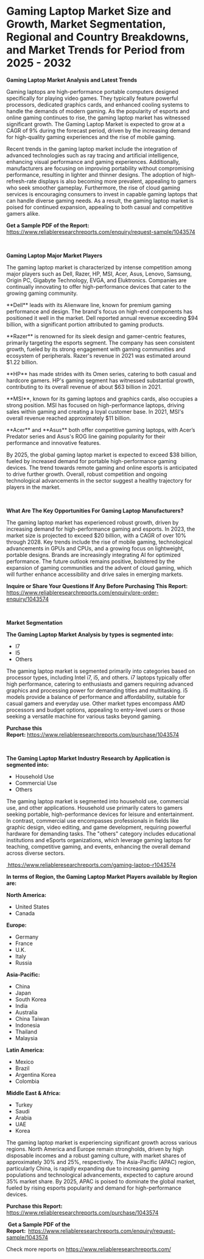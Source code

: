 <p><h1>Gaming Laptop Market Size and Growth, Market Segmentation, Regional and Country Breakdowns, and Market Trends for Period from 2025 -  2032</h1></p><p><strong>Gaming Laptop Market Analysis and Latest Trends</strong></p>
<p><p>Gaming laptops are high-performance portable computers designed specifically for playing video games. They typically feature powerful processors, dedicated graphics cards, and enhanced cooling systems to handle the demands of modern gaming. As the popularity of esports and online gaming continues to rise, the gaming laptop market has witnessed significant growth. The Gaming Laptop Market is expected to grow at a CAGR of 9% during the forecast period, driven by the increasing demand for high-quality gaming experiences and the rise of mobile gaming.</p><p>Recent trends in the gaming laptop market include the integration of advanced technologies such as ray tracing and artificial intelligence, enhancing visual performance and gaming experiences. Additionally, manufacturers are focusing on improving portability without compromising performance, resulting in lighter and thinner designs. The adoption of high-refresh-rate displays is also becoming more prevalent, appealing to gamers who seek smoother gameplay. Furthermore, the rise of cloud gaming services is encouraging consumers to invest in capable gaming laptops that can handle diverse gaming needs. As a result, the gaming laptop market is poised for continued expansion, appealing to both casual and competitive gamers alike.</p></p>
<p><strong>Get a Sample PDF of the Report:&nbsp;</strong> <a href="https://www.reliableresearchreports.com/enquiry/request-sample/1043574?utm_campaign=2177&utm_medium=2&utm_source=Github&utm_content=ia&utm_term=10022025&utm_id=gaming-laptop">https://www.reliableresearchreports.com/enquiry/request-sample/1043574</a></p>
<p>&nbsp;</p>
<p><strong>Gaming Laptop Major Market Players</strong></p>
<p><p>The gaming laptop market is characterized by intense competition among major players such as Dell, Razer, HP, MSI, Acer, Asus, Lenovo, Samsung, Origin PC, Gigabyte Technology, EVGA, and Eluktronics. Companies are continually innovating to offer high-performance devices that cater to the growing gaming community.</p><p>**Dell** leads with its Alienware line, known for premium gaming performance and design. The brand's focus on high-end components has positioned it well in the market. Dell reported annual revenue exceeding $94 billion, with a significant portion attributed to gaming products.</p><p>**Razer** is renowned for its sleek design and gamer-centric features, primarily targeting the esports segment. The company has seen consistent growth, fueled by its strong engagement with gaming communities and ecosystem of peripherals. Razer's revenue in 2021 was estimated around $1.22 billion.</p><p>**HP** has made strides with its Omen series, catering to both casual and hardcore gamers. HP's gaming segment has witnessed substantial growth, contributing to its overall revenue of about $63 billion in 2021.</p><p>**MSI**, known for its gaming laptops and graphics cards, also occupies a strong position. MSI has focused on high-performance laptops, driving sales within gaming and creating a loyal customer base. In 2021, MSI's overall revenue reached approximately $11 billion.</p><p>**Acer** and **Asus** both offer competitive gaming laptops, with Acer’s Predator series and Asus's ROG line gaining popularity for their performance and innovative features.</p><p>By 2025, the global gaming laptop market is expected to exceed $38 billion, fueled by increased demand for portable high-performance gaming devices. The trend towards remote gaming and online esports is anticipated to drive further growth. Overall, robust competition and ongoing technological advancements in the sector suggest a healthy trajectory for players in the market.</p></p>
<p>&nbsp;</p>
<p><strong>What Are The Key Opportunities For Gaming Laptop Manufacturers?</strong></p>
<p><p>The gaming laptop market has experienced robust growth, driven by increasing demand for high-performance gaming and esports. In 2023, the market size is projected to exceed $20 billion, with a CAGR of over 10% through 2028. Key trends include the rise of mobile gaming, technological advancements in GPUs and CPUs, and a growing focus on lightweight, portable designs. Brands are increasingly integrating AI for optimized performance. The future outlook remains positive, bolstered by the expansion of gaming communities and the advent of cloud gaming, which will further enhance accessibility and drive sales in emerging markets.</p></p>
<p><strong>Inquire or Share Your Questions If Any Before Purchasing This Report:</strong> <a href="https://www.reliableresearchreports.com/enquiry/pre-order-enquiry/1043574?utm_campaign=2177&utm_medium=2&utm_source=Github&utm_content=ia&utm_term=10022025&utm_id=gaming-laptop">https://www.reliableresearchreports.com/enquiry/pre-order-enquiry/1043574</a></p>
<p>&nbsp;</p>
<p><strong>Market Segmentation</strong></p>
<p><strong>The Gaming Laptop Market Analysis by types is segmented into:</strong></p>
<p><ul><li>I7</li><li>I5</li><li>Others</li></ul></p>
<p><p>The gaming laptop market is segmented primarily into categories based on processor types, including Intel i7, i5, and others. i7 laptops typically offer high performance, catering to enthusiasts and gamers requiring advanced graphics and processing power for demanding titles and multitasking. i5 models provide a balance of performance and affordability, suitable for casual gamers and everyday use. Other market types encompass AMD processors and budget options, appealing to entry-level users or those seeking a versatile machine for various tasks beyond gaming.</p></p>
<p><strong>Purchase this Report:&nbsp;</strong><a href="https://www.reliableresearchreports.com/purchase/1043574?utm_campaign=2177&utm_medium=2&utm_source=Github&utm_content=ia&utm_term=10022025&utm_id=gaming-laptop">https://www.reliableresearchreports.com/purchase/1043574</a></p>
<p>&nbsp;</p>
<p><strong>The Gaming Laptop Market Industry Research by Application is segmented into:</strong></p>
<p><ul><li>Household Use</li><li>Commercial Use</li><li>Others</li></ul></p>
<p><p>The gaming laptop market is segmented into household use, commercial use, and other applications. Household use primarily caters to gamers seeking portable, high-performance devices for leisure and entertainment. In contrast, commercial use encompasses professionals in fields like graphic design, video editing, and game development, requiring powerful hardware for demanding tasks. The "others" category includes educational institutions and eSports organizations, which leverage gaming laptops for teaching, competitive gaming, and events, enhancing the overall demand across diverse sectors.</p></p>
<p><a href="https://www.reliableresearchreports.com/gaming-laptop-r1043574?utm_campaign=2177&utm_medium=2&utm_source=Github&utm_content=ia&utm_term=10022025&utm_id=gaming-laptop">&nbsp;https://www.reliableresearchreports.com/gaming-laptop-r1043574</a></p>
<p><strong>In terms of Region, the Gaming Laptop Market Players available by Region are:</strong></p>
<p>
    <p> <strong> North America: </strong>
        <ul>
            <li>United States</li>
            <li>Canada</li>
        </ul>
        </p> 
    <p> <strong> Europe: </strong>
        <ul>
            <li>Germany</li>
            <li>France</li>
            <li>U.K.</li>
            <li>Italy</li>
            <li>Russia</li>
        </ul>
        </p> 
    <p> <strong> Asia-Pacific: </strong>
        <ul>
            <li>China</li>
            <li>Japan</li>
            <li>South Korea</li>
            <li>India</li>
            <li>Australia</li>
            <li>China Taiwan</li>
            <li>Indonesia</li>
            <li>Thailand</li>
            <li>Malaysia</li>
        </ul>
        </p> 
    <p> <strong> Latin America: </strong>
        <ul>
            <li>Mexico</li>
            <li>Brazil</li>
            <li>Argentina Korea</li>
            <li>Colombia</li>
        </ul>
        </p> 
    <p> <strong> Middle East & Africa: </strong>
        <ul>
            <li>Turkey</li>
            <li>Saudi</li>
            <li>Arabia</li>
            <li>UAE</li>
            <li>Korea</li>
        </ul>
    </p>
    </p>
<p><p>The gaming laptop market is experiencing significant growth across various regions. North America and Europe remain strongholds, driven by high disposable incomes and a robust gaming culture, with market shares of approximately 30% and 25%, respectively. The Asia-Pacific (APAC) region, particularly China, is rapidly expanding due to increasing gaming populations and technological advancements, expected to capture around 35% market share. By 2025, APAC is poised to dominate the global market, fueled by rising esports popularity and demand for high-performance devices.</p></p>
<p><strong>Purchase this Report: </strong><a href="https://www.reliableresearchreports.com/purchase/1043574?utm_campaign=2177&utm_medium=2&utm_source=Github&utm_content=ia&utm_term=10022025&utm_id=gaming-laptop">https://www.reliableresearchreports.com/purchase/1043574</a></p>
<p>&nbsp;<strong>Get a Sample PDF of the Report:&nbsp;&nbsp;</strong><a href="https://www.reliableresearchreports.com/enquiry/request-sample/1043574?utm_campaign=2177&utm_medium=2&utm_source=Github&utm_content=ia&utm_term=10022025&utm_id=gaming-laptop">https://www.reliableresearchreports.com/enquiry/request-sample/1043574</a></p>
<p><strong></strong></p>
<p>Check more reports on <a href="https://www.reliableresearchreports.com/?utm_campaign=2177&utm_medium=2&utm_source=Github&utm_content=ia&utm_term=10022025&utm_id=gaming-laptop">https://www.reliableresearchreports.com/</a></p>